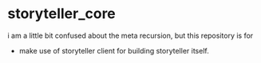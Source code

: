 # storyteller_core

i am a little bit confused about the meta recursion, but this repository is for 
* make use of storyteller client for building storyteller itself. 
